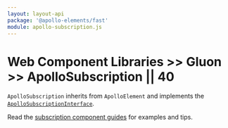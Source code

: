 ```yaml
---
layout: layout-api
package: '@apollo-elements/fast'
module: apollo-subscription.js
---
```

<!-- ----------------------------------------------------------------------------------------
     Welcome! This file includes automatically generated API documentation.
     To edit the docs that appear within, find the original source file under `packages/*`,
     corresponding to the package name and module in this YAML front-matter block.
     Thank you for your interest in Apollo Elements 😁
------------------------------------------------------------------------------------------ -->

# Web Component Libraries >> Gluon >> ApolloSubscription || 40

`ApolloSubscription` inherits from `ApolloElement` and implements the [`ApolloSubscriptionInterface`](/api/core/interfaces/subscription/).

Read the [subscription component guides](../../../../guides/usage/subscriptions/) for examples and tips.
